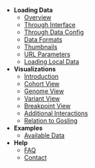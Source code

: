   - **Loading Data**
    - [Overview](/data-config.md#loading-data) 
    - [Through Interface](/data-config.md#loading-data-through-interface) 
    - [Through Data Config](/data-config.md#data-configuration) 
    - [Data Formats](/data-formats.md)
    - [Thumbnails](/thumbnails.md)
    - [URL Parameters](/url-parameters.md)
    - [Loading Local Data](/private_data.md)
- **Visualizations**
    - [Introduction](/how-to-use.md#visualizations)
    - [Cohort View](/how-to-use.md#cohort-view)
    - [Genome View](/how-to-use.md#genome-view)
    - [Variant View](/how-to-use.md#variant-view)
    - [Breakpoint View](/how-to-use.md#breakpoint-view)
    - [Additional Interactions](/how-to-use.md#additional-interactions)
    - [Relation to Gosling](/gosling.md)
- **Examples**
    - [Available Data](/public-data-config.md)
- **Help**
    - [FAQ](/faq.md)
    - [Contact](/contact.md)
    